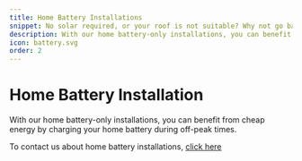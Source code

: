 ```yaml
---
title: Home Battery Installations
snippet: No solar required, or your roof is not suitable? Why not go battery and inverter only.
description: With our home battery-only installations, you can benefit from cheap energy by charging your home battery during off-peak times.
icon: battery.svg
order: 2
---
```


# Home Battery Installation

With our home battery-only installations, you can benefit from cheap energy by charging your home battery during off-peak times.

To contact us about home battery installations, [click here](/contact/)

